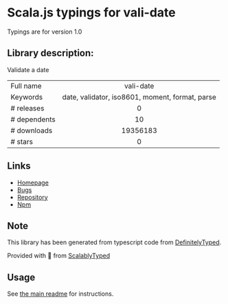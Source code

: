 
# Scala.js typings for vali-date

Typings are for version 1.0

## Library description:
Validate a date

|                    |                 |
| ------------------ | :-------------: |
| Full name          | vali-date |
| Keywords           | date, validator, iso8601, moment, format, parse |
| # releases         | 0 |
| # dependents       | 10 |
| # downloads        | 19356183 |
| # stars            | 0 |

## Links
- [Homepage](https://github.com/samverschueren/vali-date#readme)
- [Bugs](https://github.com/samverschueren/vali-date/issues)
- [Repository](https://github.com/samverschueren/vali-date)
- [Npm](https://www.npmjs.com/package/vali-date)
    


## Note
This library has been generated from typescript code from [DefinitelyTyped](https://definitelytyped.org).

Provided with :purple_heart: from [ScalablyTyped](https://github.com/oyvindberg/ScalablyTyped)

## Usage
See [the main readme](../../readme.md) for instructions.


